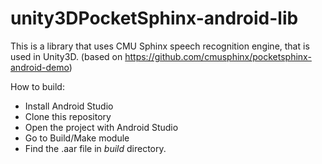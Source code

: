 # unity3DPocketSphinx-android-lib
This is a library that uses CMU Sphinx speech recognition engine, that is used in Unity3D.
(based on https://github.com/cmusphinx/pocketsphinx-android-demo)

How to build:
- Install Android Studio
- Clone this repository
- Open the project with Android Studio
- Go to Build/Make module
- Find the .aar file in *build* directory.
